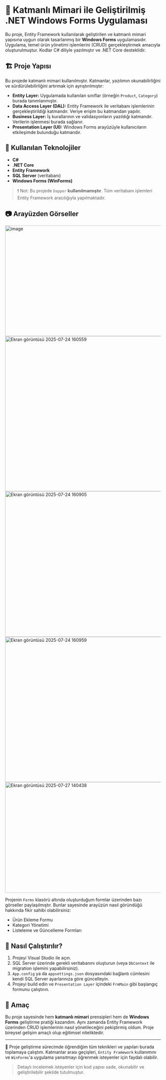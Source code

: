# 🧠 Katmanlı Mimari ile Geliştirilmiş .NET Windows Forms Uygulaması

Bu proje, Entity Framework kullanılarak geliştirilen ve katmanlı mimari yapısına uygun olarak tasarlanmış bir **Windows Forms** uygulamasıdır. Uygulama, temel ürün yönetimi işlemlerini (CRUD) gerçekleştirmek amacıyla oluşturulmuştur. Kodlar C# diliyle yazılmıştır ve .NET Core desteklidir.

## 🏗️ Proje Yapısı

Bu projede katmanlı mimari kullanılmıştır. Katmanlar, yazılımın okunabilirliğini ve sürdürülebilirliğini artırmak için ayrıştırılmıştır:

- **Entity Layer:** Uygulamada kullanılan sınıflar (örneğin `Product`, `Category`) burada tanımlanmıştır.
- **Data Access Layer (DAL):** Entity Framework ile veritabanı işlemlerinin gerçekleştirildiği katmandır. Veriye erişim bu katmandan yapılır.
- **Business Layer:** İş kurallarının ve validasyonların yazıldığı katmandır. Verilerin işlenmesi burada sağlanır.
- **Presentation Layer (UI):** Windows Forms arayüzüyle kullanıcıların etkileşimde bulunduğu katmandır.

## 💼 Kullanılan Teknolojiler

- **C#**
- **.NET Core**
- **Entity Framework**
- **SQL Server** (veritabanı)
- **Windows Forms (WinForms)**

> ❗ Not: Bu projede `Dapper` **kullanılmamıştır**. Tüm veritabanı işlemleri Entity Framework aracılığıyla yapılmaktadır.

## 📷 Arayüzden Görseller

<img width="611" height="358" alt="image" src="https://github.com/user-attachments/assets/c1087b29-e8f1-4ef8-82fe-8322fa2bd6fb" />
<img width="859" height="502" alt="Ekran görüntüsü 2025-07-24 160559" src="https://github.com/user-attachments/assets/c43cb078-7b5b-40cb-bbb9-55ceda93c6e4" />
<img width="1086" height="471" alt="Ekran görüntüsü 2025-07-24 160905" src="https://github.com/user-attachments/assets/65bdb1e2-881e-485c-b916-085a53dee934" />
<img width="792" height="470" alt="Ekran görüntüsü 2025-07-24 160959" src="https://github.com/user-attachments/assets/59ef1814-1c8f-4d5c-af7c-4d16e841eb85" />
<img width="611" height="358" alt="Ekran görüntüsü 2025-07-27 140438" src="https://github.com/user-attachments/assets/7d9cdc02-eb18-4254-8970-6e1755ff69f0" />




Projenin `Forms` klasörü altında oluşturduğum formlar üzerinden bazı görseller paylaşılmıştır. Bunlar sayesinde arayüzün nasıl göründüğü hakkında fikir sahibi olabilirsiniz:

- Ürün Ekleme Formu
- Kategori Yönetimi
- Listeleme ve Güncelleme Formları
<!--
![Product Formu](screenshots/product-form.png)
![Category Formu](screenshots/category-form.png)
-->
## 🚀 Nasıl Çalıştırılır?

1. Projeyi Visual Studio ile açın.
2. SQL Server üzerinde gerekli veritabanını oluşturun (veya `DbContext` ile migration işlemini yapabilirsiniz).
3. `App.config` ya da `appsettings.json` dosyasındaki bağlantı cümlesini kendi SQL Server ayarlarınıza göre güncelleyin.
4. Projeyi build edin ve `Presentation Layer` içindeki `FrmMain` gibi başlangıç formunu çalıştırın.

## 🎯 Amaç

Bu proje sayesinde hem **katmanlı mimari** prensipleri hem de **Windows Forms** geliştirme pratiği kazandım. Aynı zamanda Entity Framework üzerinden CRUD işlemlerinin nasıl yönetileceğini pekiştirmiş oldum. Proje bireysel gelişim amaçlı olup eğitimsel niteliktedir.

---

📁 Proje geliştirme sürecimde öğrendiğim tüm teknikleri ve yapıları burada toplamaya çalıştım. Katmanlar arası geçişleri, `Entity Framework` kullanımını ve `WinForms`'a uygulama yansıtmayı öğrenmek isteyenler için faydalı olabilir.

> Detaylı incelemek isteyenler için kod yapısı sade, okunabilir ve geliştirilebilir şekilde tutulmuştur.
